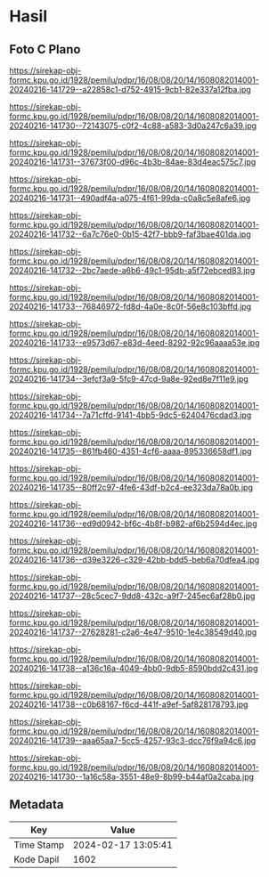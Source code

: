 # Hasil

## Foto C Plano

https://sirekap-obj-formc.kpu.go.id/1928/pemilu/pdpr/16/08/08/20/14/1608082014001-20240216-141729--a22858c1-d752-4915-9cb1-82e337a12fba.jpg

https://sirekap-obj-formc.kpu.go.id/1928/pemilu/pdpr/16/08/08/20/14/1608082014001-20240216-141730--72143075-c0f2-4c88-a583-3d0a247c6a39.jpg

https://sirekap-obj-formc.kpu.go.id/1928/pemilu/pdpr/16/08/08/20/14/1608082014001-20240216-141731--37673f00-d96c-4b3b-84ae-83d4eac575c7.jpg

https://sirekap-obj-formc.kpu.go.id/1928/pemilu/pdpr/16/08/08/20/14/1608082014001-20240216-141731--490adf4a-a075-4f61-99da-c0a8c5e8afe6.jpg

https://sirekap-obj-formc.kpu.go.id/1928/pemilu/pdpr/16/08/08/20/14/1608082014001-20240216-141732--6a7c76e0-0b15-42f7-bbb9-faf3bae401da.jpg

https://sirekap-obj-formc.kpu.go.id/1928/pemilu/pdpr/16/08/08/20/14/1608082014001-20240216-141732--2bc7aede-a6b6-49c1-95db-a5f72ebced83.jpg

https://sirekap-obj-formc.kpu.go.id/1928/pemilu/pdpr/16/08/08/20/14/1608082014001-20240216-141733--76846972-fd8d-4a0e-8c0f-56e8c103bffd.jpg

https://sirekap-obj-formc.kpu.go.id/1928/pemilu/pdpr/16/08/08/20/14/1608082014001-20240216-141733--e9573d67-e83d-4eed-8292-92c96aaaa53e.jpg

https://sirekap-obj-formc.kpu.go.id/1928/pemilu/pdpr/16/08/08/20/14/1608082014001-20240216-141734--3efcf3a9-5fc9-47cd-9a8e-92ed8e7f11e9.jpg

https://sirekap-obj-formc.kpu.go.id/1928/pemilu/pdpr/16/08/08/20/14/1608082014001-20240216-141734--7a71cffd-9141-4bb5-9dc5-6240476cdad3.jpg

https://sirekap-obj-formc.kpu.go.id/1928/pemilu/pdpr/16/08/08/20/14/1608082014001-20240216-141735--861fb460-4351-4cf6-aaaa-895336658df1.jpg

https://sirekap-obj-formc.kpu.go.id/1928/pemilu/pdpr/16/08/08/20/14/1608082014001-20240216-141735--80ff2c97-4fe6-43df-b2c4-ee323da78a0b.jpg

https://sirekap-obj-formc.kpu.go.id/1928/pemilu/pdpr/16/08/08/20/14/1608082014001-20240216-141736--ed9d0942-bf6c-4b8f-b982-af6b2594d4ec.jpg

https://sirekap-obj-formc.kpu.go.id/1928/pemilu/pdpr/16/08/08/20/14/1608082014001-20240216-141736--d39e3226-c329-42bb-bdd5-beb6a70dfea4.jpg

https://sirekap-obj-formc.kpu.go.id/1928/pemilu/pdpr/16/08/08/20/14/1608082014001-20240216-141737--28c5cec7-9dd8-432c-a9f7-245ec6af28b0.jpg

https://sirekap-obj-formc.kpu.go.id/1928/pemilu/pdpr/16/08/08/20/14/1608082014001-20240216-141737--27628281-c2a6-4e47-9510-1e4c38549d40.jpg

https://sirekap-obj-formc.kpu.go.id/1928/pemilu/pdpr/16/08/08/20/14/1608082014001-20240216-141738--a136c16a-4049-4bb0-9db5-8590bdd2c431.jpg

https://sirekap-obj-formc.kpu.go.id/1928/pemilu/pdpr/16/08/08/20/14/1608082014001-20240216-141738--c0b68167-f6cd-441f-a9ef-5af828178793.jpg

https://sirekap-obj-formc.kpu.go.id/1928/pemilu/pdpr/16/08/08/20/14/1608082014001-20240216-141739--aaa65aa7-5cc5-4257-93c3-dcc76f9a94c6.jpg

https://sirekap-obj-formc.kpu.go.id/1928/pemilu/pdpr/16/08/08/20/14/1608082014001-20240216-141730--1a16c58a-3551-48e9-8b99-b44af0a2caba.jpg


## Metadata

| Key        | Value               |
| ---------- | ------------------- |
| Time Stamp | 2024-02-17 13:05:41 |
| Kode Dapil | 1602                |



